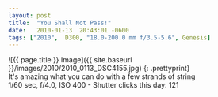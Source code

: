 ```yaml
---
layout: post
title:  "You Shall Not Pass!"
date:   2010-01-13  20:43:01 -0600
tags: ["2010",  D300, "18.0-200.0 mm f/3.5-5.6", Genesis]
---
```

![{{ page.title }} Image]({{ site.baseurl }}/images/2010/2010_0113_DSC4155.jpg)
{: .prettyprint}  
It's amazing what you can do with a few strands of string  
1/60 sec, f/4.0, ISO 400 - Shutter clicks this day: 121